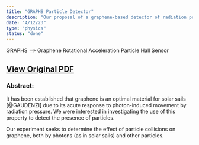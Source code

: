 ```yaml
---
title: "GRAPHS Particle Detector"
description: "Our proposal of a graphene-based detector of radiation pressure for the 2023 CERN Beamline for Schools physics competition, written in LaTeX."
date: "4/12/23"
type: "physics"
status: "done"
---
```


GRAPHS $\implies$ Graphene Rotational Acceleration Particle Hall Sensor

## <div class="link">[View Original PDF](media/beamline_for_schools.pdf)</div>

### Abstract:

It has been established that graphene is an optimal material for solar
sails [@GAUDENZI] due to its acute response to photon-induced movement
by radiation pressure. We were interested in investigating the use of
this property to detect the presence of particles.

Our experiment seeks to determine the effect of particle collisions on
graphene, both by photons (as in solar sails) and other particles.
